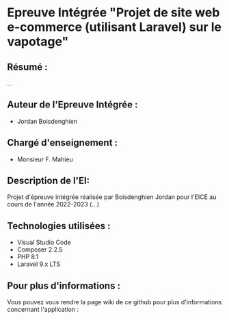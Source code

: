 # Epreuve Intégrée "Projet de site web e-commerce (utilisant Laravel) sur le vapotage"

## Résumé :
...

## Auteur de l'Epreuve Intégrée :
* Jordan Boisdenghien

## Chargé d'enseignement :
* Monsieur F. Mahieu

## Description de l'EI:
Projet d'épreuve intégrée réalisée par Boisdenghien Jordan pour l'EICE au cours de l'année 2022-2023 (...)

## Technologies utilisées :
* Visual Studio Code
* Composer 2.2.5
* PHP 8.1
* Laravel 9.x LTS

## Pour plus d'informations :
Vous pouvez vous rendre la page wiki de ce github pour plus d'informations concernant l'application :
